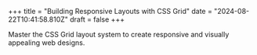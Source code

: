 +++
title = "Building Responsive Layouts with CSS Grid"
date = "2024-08-22T10:41:58.810Z"
draft = false
+++

  Master the CSS Grid layout system to create responsive and visually appealing web designs.
        